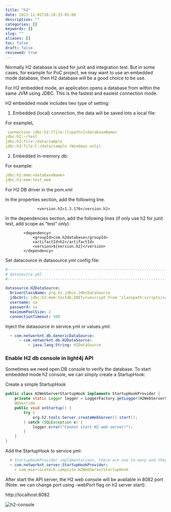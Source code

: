 ```yaml
---
title: "h2"
date: 2021-11-01T16:18:33-05:00
description: ""
categories: []
keywords: []
slug: ""
aliases: []
toc: false
draft: false
reviewed: true
---
```


Normally H2 database is used for junit and integration test. But in some cases, for example for PoC project, we may want to use an embedded mode database, then H2 database will be a good choice to be use.

For H2 embedded mode, an application opens a database from within the same JVM using JDBC. This is the fastest and easiest connection mode.

H2 embedded mode includes two type of setting:

1. Embedded (local) connection, the data will be saved into a local file:

For exampleL

```yaml
 connection	jdbc:h2:[file:][<path>]<databaseName>
jdbc:h2:~/test
jdbc:h2:file:/data/sample
jdbc:h2:file:C:/data/sample (Windows only)
```
2. Embedded In-memory db:

For example:

```yaml
jdbc:h2:mem:<databaseName>
jdbc:h2:mem:test_mem
```


For  H2 DB driver in the pom.xml

In the properties section, add the following line. 

```
              <version.h2>1.3.176</version.h2>  

```

In the dependencies section, add the following lines (if only use h2 for junit test, add scope as "test" only).

```
        <dependency>
            <groupId>com.h2database</groupId>
            <artifactId>h2</artifactId>
            <version>${version.h2}</version>
        </dependency>

```

Set datacource in datasource.yml config file:

```yaml
#--------------------------------------------------------------------------------
# datasource.yml
#--------------------------------------------------------------------------------

datasource.H2DataSource:
  DriverClassName: org.h2.jdbcx.JdbcDataSource
  jdbcUrl: jdbc:h2:mem:testdb;INIT=runscript from 'classpath:scripts/schema.sql';
  username: sa
  password: sa
  maximumPoolSize: 2
  connectionTimeout: 500
```
Inject the datasource in service.yml or values.yml:

```yaml
  - com.networknt.db.GenericDataSource:
      - com.networknt.db.H2DataSource:
          - java.lang.String: H2DataSource
```

### Enable H2 db console in light4j API

Sometimes we need open DB console to verify the database. To start embedded mode h2 console, we can simply create a StartupHook:

Create a simple StartupHook

```java
public class H2WebServerStartupHook implements StartupHookProvider {
    private static Logger logger = LoggerFactory.getLogger(H2WebServerStartupHook.class);
    @Override
    public void onStartup() {
        try {
            org.h2.tools.Server.createWebServer().start();
        } catch (SQLException e) {
            logger.error("Cannot start H2 web server!");
        }
    }
}

```

Add the StartupHook to service.yml:

```yaml
  # StartupHookProvider implementations, there are one to many and they are called in the same sequence defined.
  - com.networknt.server.StartupHookProvider:
    - com.mservicetech.campsite.H2WebServerStartupHook
```

After start the API server, the H2 web console will be available in 8082 port (Note: we can change port using -webPort flag on h2 server start):

http://localhost:8082

![h2-console](/images/h2.png)
